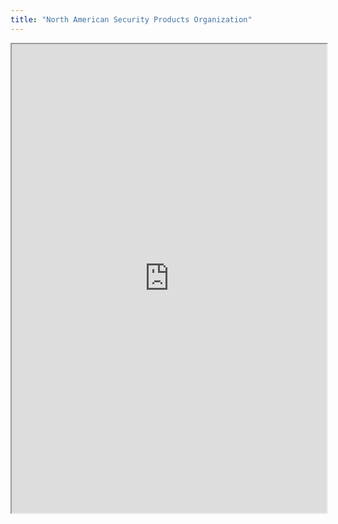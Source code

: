 ```yaml
---
title: "North American Security Products Organization"
---
```



<iframe height="750" width="100%" src="https://ewelton.github.io/ktest/wiki.html#North%20American%20Security%20Products%20Organization"></iframe>

